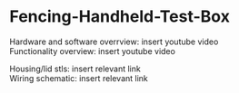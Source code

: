 # Fencing-Handheld-Test-Box
Hardware and software overrview: insert youtube video  
Functionality overview: insert youtube video  
  
Housing/lid stls: insert relevant link  
Wiring schematic: insert relevant link  
 
